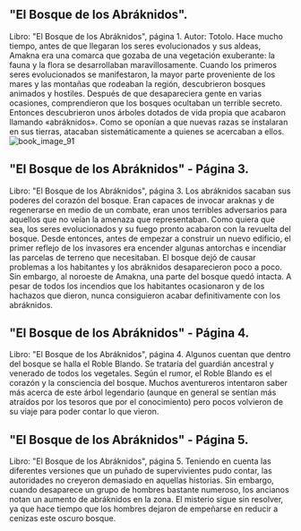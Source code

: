 ## "El Bosque de los Abráknidos".
Libro: "El Bosque de los Abráknidos", página 1.
Autor: Totolo.
Hace mucho tiempo, antes de que llegaran los seres evolucionados y sus aldeas, Amakna era una comarca que gozaba de una vegetación exuberante: la fauna y la flora se desarrollaban maravillosamente.
Cuando los primeros seres evolucionados se manifestaron, la mayor parte proveniente de los mares y las montañas que rodeaban la región, descubrieron bosques animados y hostiles.
Después de que desapareciera gente en varias ocasiones, comprendieron que los bosques ocultaban un terrible secreto. Entonces descubrieron unos árboles dotados de vida propia que acabaron llamando «abráknidos». Como se oponían a que nuevas razas se instalaran en sus tierras, atacaban sistemáticamente a quienes se acercaban a ellos.
![book_image_91](https://media.discordapp.net/attachments/1105643336989159555/1105648327850196992/91.jpg)

## "El Bosque de los Abráknidos" - Página 3.
Libro: "El Bosque de los Abráknidos", página 3.
Los abráknidos sacaban sus poderes del corazón del bosque. Eran capaces de invocar araknas y de regenerarse en medio de un combate, eran unos terribles adversarios para aquellos que no veían la amenaza que representaban. Como quiera que sea, los seres evolucionados y su fuego pronto acabaron con la revuelta del bosque.
Desde entonces, antes de empezar a construir un nuevo edificio, el primer reflejo de los invasores era encender algunas antorchas e incendiar las parcelas de terreno que necesitaban. El bosque dejó de causar problemas a los habitantes y los abráknidos desaparecieron poco a poco.
Sin embargo, al noroeste de Amakna, una parte del bosque quedó intacta. A pesar de todos los incendios que los habitantes ocasionaron y de los hachazos que dieron, nunca consiguieron acabar definitivamente con los abráknidos.

## "El Bosque de los Abráknidos" - Página 4.
Libro: "El Bosque de los Abráknidos", página 4.
Algunos cuentan que dentro del bosque se halla el Roble Blando.
Se trataría del guardián ancestral y venerado de todos los vegetales. Según el rumor, el Roble Blando es el corazón y la consciencia del bosque.
Muchos aventureros intentaron saber más acerca de este árbol legendario (aunque en general se sentían más atraídos por los tesoros que por el conocimiento) pero pocos volvieron de su viaje para poder contar lo que vieron.

## "El Bosque de los Abráknidos" - Página 5.
Libro: "El Bosque de los Abráknidos", página 5.
Teniendo en cuenta las diferentes versiones que un puñado de supervivientes pudo contar, las autoridades no creyeron demasiado en aquellas historias.
Sin embargo, cuando desaparece un grupo de hombres bastante numeroso, los ancianos notan un aumento de abráknidos en la zona.
El misterio sigue sin resolver, ya que hace tiempo que los hombres dejaron de empeñarse en reducir a cenizas este oscuro bosque.